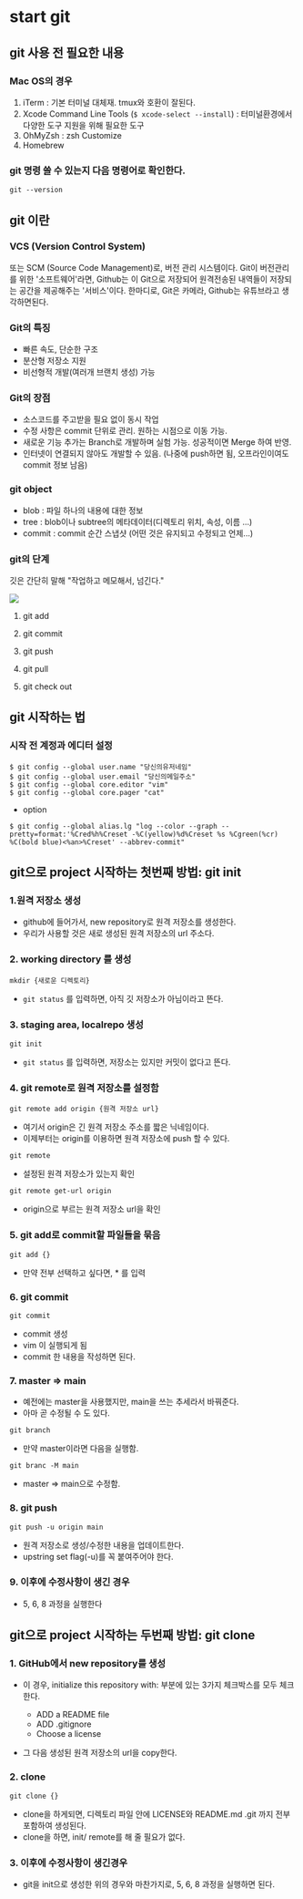 # start git


## git 사용 전 필요한 내용

### Mac OS의 경우

1. iTerm : 기본 터미널 대체재. tmux와 호환이 잘된다.
2. Xcode Command Line Tools (`$ xcode-select --install`) : 터미널환경에서 다양한 도구 지원을 위해 필요한 도구
3. OhMyZsh : zsh Customize
4. Homebrew

### git 명령 쓸 수 있는지 다음 명령어로 확인한다.
`git --version`





## git 이란

### VCS (Version Control System)
또는 SCM (Source Code Management)로, 버전 관리 시스템이다.
Git이 버전관리를 위한 '소프트웨어'라면, Github는 이 Git으로 저장되어 원격전송된 내역들이 저장되는 공간을 제공해주는 '서비스'이다. 한마디로, Git은 카메라, Github는 유튜브라고 생각하면된다.

### Git의 특징

- 빠른 속도, 단순한 구조
- 분산형 저장소 지원
- 비선형적 개발(여러개 브랜치 생성) 가능

### Git의 장점

- 소스코드를 주고받을 필요 없이 동시 작업
- 수정 사항은 commit 단위로 관리. 원하는 시점으로 이동 가능.
- 새로운 기능 추가는 Branch로 개발하며 실험 가능. 성공적이면 Merge 하여 반영.
- 인터넷이 연결되지 않아도 개발할 수 있음. (나중에 push하면 됨, 오프라인이여도 commit 정보 남음)


### git object
- blob : 파일 하나의 내용에 대한 정보
- tree : blob이나 subtree의 메타데이터(디렉토리 위치, 속성, 이름 ...)
- commit : commit 순간 스냅샷 (어떤 것은 유지되고 수정되고 언제...)


### git의 단계

깃은 간단히 말해 "작업하고 메모해서, 넘긴다."

![](https://s3-ap-northeast-2.amazonaws.com/pentutorials-user-file/module/3963/10395.png)

1. git add
2. git commit
3. git push

4. git pull
5. git check out





## git 시작하는 법

### 시작 전 계정과 에디터 설정

```
$ git config --global user.name "당신의유저네임"
$ git config --global user.email "당신의메일주소"
$ git config --global core.editor "vim"
$ git config --global core.pager "cat"
```

- option
```
$ git config --global alias.lg "log --color --graph --pretty=format:'%Cred%h%Creset -%C(yellow)%d%Creset %s %Cgreen(%cr) %C(bold blue)<%an>%Creset' --abbrev-commit"
```





## git으로 project 시작하는 첫번째 방법: git init


### 1.원격 저장소 생성

- github에 들어가서, new repository로 원격 저장소를 생성한다.
- 우리가 사용할 것은 새로 생성된 원격 저장소의 url 주소다.


### 2. working directory 를 생성

`mkdir {새로운 디렉토리}`

- `git status` 를 입력하면, 아직 깃 저장소가 아님이라고 뜬다.


### 3. staging area, localrepo 생성

`git init`

- `git status` 를 입력하면, 저장소는 있지만 커밋이 없다고 뜬다.


### 4. git remote로 원격 저장소를 설정함

`git remote add origin {원격 저장소 url}`

- 여기서 origin은 긴 원격 저장소 주소를 짧은 닉네임이다. 
- 이제부터는 origin를 이용하면 원격 저장소에 push 할 수 있다.


`git remote`

- 설정된 원격 저장소가 있는지 확인


`git remote get-url origin`

- origin으로 부르는 원격 저장소 url을 확인



### 5. git add로 commit할 파일들을 묶음

`git add {}`

- 만약 전부 선택하고 싶다면, * 를 입력


### 6. git commit

`git commit`

- commit 생성
- vim 이 실행되게 됨
- commit 한 내용을 작성하면 된다.


### 7. master => main

- 예전에는 master을 사용했지만, main을 쓰는 추세라서 바꿔준다.
- 아마 곧 수정될 수 도 있다.

`git branch`
- 만약 master이라면 다음을 실행함.


`git branc -M main`
- master => main으로 수정함.


### 8. git push

`git push -u origin main`

- 원격 저장소로 생성/수정한 내용을 업데이트한다.
- upstring set flag(-u)를 꼭 붙여주어야 한다.


### 9. 이후에 수정사항이 생긴 경우

- 5, 6, 8 과정을 실행한다





## git으로 project 시작하는 두번째 방법: git clone



### 1. GitHub에서 new repository를 생성

- 이 경우, initialize this repository with: 부분에 있는 3가지 체크박스를 모두 체크한다.
	- ADD a README file
	- ADD .gitignore
	- Choose a license

- 그 다음 생성된 원격 저장소의 url을 copy한다.


### 2. clone

`git clone {}`

- clone을 하게되면, 디렉토리 파일 안에 LICENSE와 README.md .git 까지 전부 포함하여 생성된다.
- clone을 하면, init/ remote를 해 줄 필요가 없다.


### 3. 이후에 수정사항이 생긴경우

- git을 init으로 생성한 위의 경우와 마찬가지로, 5, 6, 8 과정을 실행하면 된다. 







